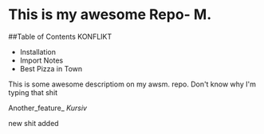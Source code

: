 This is my awesome Repo- M.
===========================

##Table of Contents
KONFLIKT
- Installation
- Import Notes
- Best Pizza in Town

This is some awesome descriptiom on my awsm. repo. Don't know why I'm typing that shit

Another_feature_
*Kursiv*


new shit added
